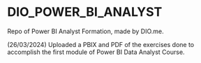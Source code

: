 # DIO_POWER_BI_ANALYST
Repo of Power BI Analyst Formation, made by DIO.me.

(26/03/2024)
Uploaded a PBIX and PDF of the exercises done to accomplish the first module of Power BI Data Analyst Course.
